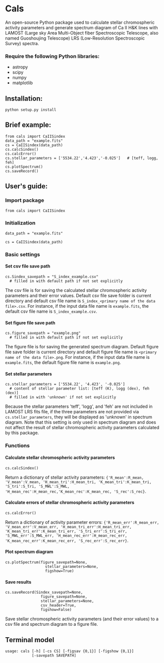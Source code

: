 # Cals

An open-source Python package used to calculate stellar chromospheric activity parameters and generate spectrum diagram of Ca II H&K lines with LAMOST (Large sky Area Multi-Object fiber Spectroscopic Telescope, also named Guoshoujing Telescope) LRS (Low-Resolution Spectroscopic Survey) spectra.

### Require the following Python libraries:
- astropy
- scipy
- numpy
- matplotlib

## Installation:
`python setup.py install`

## Brief example:

```
from cals import CaIISindex
data_path = "example.fits"
cs = CaIISindex(data_path)
cs.calcSindex()
cs.calcError()
cs.stellar_parameters = ['5534.22','4.423','-0.025']   # [teff, logg, feh]
cs.plotSpectrum()
cs.saveRecord()
```

## User's guide:
### Import package

`from cals import CaIISindex`

### Initialization

`data_path = "example.fits"`

`cs = CaIISindex(data_path)`

### Basic settings

#### Set csv file save path

```
cs.Sindex_savepath = "S_index_example.csv"
  # filled in with default path if not set explicitly
```

The csv file is for saving the calculated stellar chromospheric activity parameters and their error values. Default csv file save folder is current directory and default csv file name is `S_index_<primary name of the data file>.csv`. For instance, if the input data file name is `example.fits`, the default csv file name is `S_index_example.csv`.

#### Set figure file save path

```
cs.figure_savepath = "example.png"
  # filled in with default path if not set explicitly
```

The figure file is for saving the generated spectrum diagram. Default figure file save folder is current directory and default figure file name is `<primary name of the data file>.png`. For instance, if the input data file name is `example.fits`, the default figure file name is `example.png`.

#### Set stellar parameters

```
cs.stellar_parameters = ['5534.22', '4.423', '-0.025']
  # content of stellar parameter list: [teff (K), logg (dex), feh (dex)]
  # filled in with 'unknown' if not set explicitly
```

Because the stellar parameters 'teff', 'logg', and 'feh' are not included in LAMOST LRS fits file, if the three parameters are not provided via `cs.stellar_parameters`, they will be displayed as 'unknown' in spectrum diagram. Note that this setting is only used in spectrum diagram and does not affect the result of stellar chromospheric activity parameters calculated by this package.

### Functions

#### Calculate stellar chromospheric activity parameters

`cs.calcSindex()`

Return a dictionary of stellar activity parameters: `{'R_mean':R_mean, 'V_mean':V_mean, 'H_mean_tri':H_mean_tri, 'K_mean_tri':K_mean_tri, 'S_tri':S_tri, 'S_MWL':S_MWL, 'H_mean_rec':H_mean_rec,'K_mean_rec':K_mean_rec, 'S_rec':S_rec}`.

#### Calculate errors of stellar chromospheric activity parameters

`cs.calcError()`

Return a dictionary of activity parameter errors: `{'R_mean_err':R_mean_err, 'V_mean_err':V_mean_err, 'H_mean_tri_err':H_mean_tri_err, 'K_mean_tri_err':K_mean_tri_err, 'S_tri_err':S_tri_err, 'S_MWL_err':S_MWL_err, 'H_mean_rec_err':H_mean_rec_err, 'K_mean_rec_err':K_mean_rec_err, 'S_rec_err':S_rec_err}`.

#### Plot spectrum diagram

```
cs.plotSpectrum(figure_savepath=None,
                  stellar_parameters=None,
                  figshow=True)
```

#### Save results

```
cs.saveRecord(Sindex_savepath=None,
                figure_savepath=None,
                stellar_parameters=None,
                csv_header=True,
                figshow=False)
```

Save stellar chromospheric activity parameters (and their error values) to a csv file and spectrum diagram to a figure file.

## Terminal model

```
usage: cals [-h] [-cs CS] [-figsav {0,1}] [-figshow {0,1}]
            [-savepath SAVEPATH]

```

